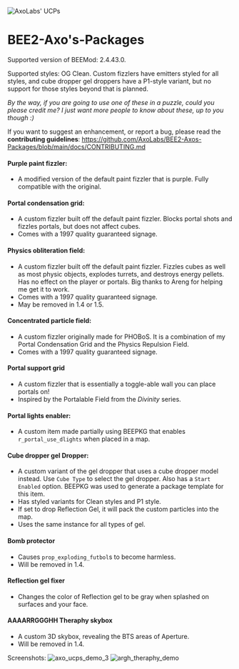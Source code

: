 ![AxoLabs' UCPs](https://user-images.githubusercontent.com/125143965/220545356-dc6fc292-efe7-4334-b8f5-97226796dd05.png)
# BEE2-Axo's-Packages
Supported version of BEEMod: 2.4.43.0.

Supported styles: OG Clean. Custom fizzlers have emitters styled for all styles, and cube dropper gel droppers have a P1-style variant, but no support for those styles beyond that is planned.

*By the way, if you are going to use one of these in a puzzle, could you please credit me? I just want more people to know about these, up to you though :)*

If you want to suggest an enhancement, or report a bug, please read the **contributing guidelines**: https://github.com/AxoLabs/BEE2-Axos-Packages/blob/main/docs/CONTRIBUTING.md

#### Purple paint fizzler: 
- A modified version of the default paint fizzler that is purple. Fully compatible with the original.
#### Portal condensation grid: 
- A custom fizzler built off the default paint fizzler. Blocks portal shots and fizzles portals, but does not affect cubes. 
- Comes with a 1997 quality guaranteed signage.
#### Physics obliteration field: 
- A custom fizzler built off the default paint fizzler. Fizzles cubes as well as most physic objects, explodes turrets, and destroys energy pellets. Has no effect on the player or portals. Big thanks to Areng for helping me get it to work. 
- Comes with a 1997 quality guaranteed signage.
- May be removed in 1.4 or 1.5.
#### Concentrated particle field:
- A custom fizzler originally made for PHOBoS. It is a combination of my Portal Condensation Grid and the Physics Repulsion Field.
- Comes with a 1997 quality guaranteed signage.
#### Portal support grid
- A custom fizzler that is essentially a toggle-able wall you can place portals on!
- Inspired by the Portalable Field from the _Divinity_ series.
#### Portal lights enabler:
- A custom item made partially using BEEPKG that enables `r_portal_use_dlights` when placed in a map.
#### Cube dropper gel Dropper:
- A custom variant of the gel dropper that uses a cube dropper model instead. Use `Cube Type` to select the gel dropper. Also has a `Start Enabled` option. BEEPKG was used to generate a package template for this item.
- Has styled variants for Clean styles and P1 style.
- If set to drop Reflection Gel, it will pack the custom particles into the map.
- Uses the same instance for all types of gel.
#### Bomb protector
- Causes `prop_exploding_futbol`s to become harmless.
- Will be removed in 1.4.
#### Reflection gel fixer
- Changes the color of Reflection gel to be gray when splashed on surfaces and your face.
#### AAAARRGGGHH Theraphy skybox
- A custom 3D skybox, revealing the BTS areas of Aperture.
- Will be removed in 1.4.

Screenshots:
![axo_ucps_demo_3](https://user-images.githubusercontent.com/125143965/224567686-48fba1be-28b2-4b40-ada6-bcf922619cab.png)
![argh_theraphy_demo](https://user-images.githubusercontent.com/125143965/224567695-5729fadb-869e-47ff-8d60-d2d351dca77b.png)
